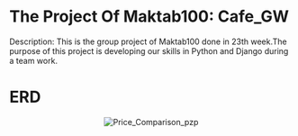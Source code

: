 # The Project Of Maktab100: Cafe_GW
Description: This is the group project of Maktab100 done in 23th week.The purpose of this project is developing our skills in Python and Django during a team work. 

#  ERD 
<p align="center"> <img src="https://s6.uupload.ir/files/clipboard_-_december_21,_2023_8_12_pm_aalq.png" alt="Price_Comparison_pzp" /> </p>
﻿
